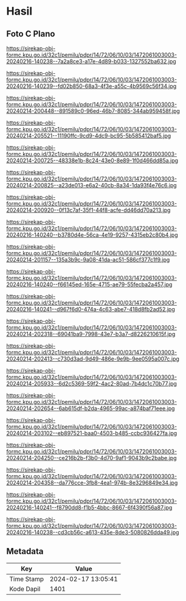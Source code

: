 # Hasil

## Foto C Plano

https://sirekap-obj-formc.kpu.go.id/32c1/pemilu/pdpr/14/72/06/10/03/1472061003003-20240216-140238--7a2a8ce3-a17e-4d89-b033-1327552ba632.jpg

https://sirekap-obj-formc.kpu.go.id/32c1/pemilu/pdpr/14/72/06/10/03/1472061003003-20240216-140239--fd02b850-68a3-4f3e-a55c-4b9569c56f34.jpg

https://sirekap-obj-formc.kpu.go.id/32c1/pemilu/pdpr/14/72/06/10/03/1472061003003-20240214-200448--891589c0-96ed-46b7-8085-344ab959458f.jpg

https://sirekap-obj-formc.kpu.go.id/32c1/pemilu/pdpr/14/72/06/10/03/1472061003003-20240214-205521--11190ffc-9cd9-4dc9-bc95-5b585412baf5.jpg

https://sirekap-obj-formc.kpu.go.id/32c1/pemilu/pdpr/14/72/06/10/03/1472061003003-20240214-200725--48338e1b-8c24-43e0-8e89-1f0d466dd85a.jpg

https://sirekap-obj-formc.kpu.go.id/32c1/pemilu/pdpr/14/72/06/10/03/1472061003003-20240214-200825--a23de013-e6a2-40cb-8a34-1da93f4e76c6.jpg

https://sirekap-obj-formc.kpu.go.id/32c1/pemilu/pdpr/14/72/06/10/03/1472061003003-20240214-200920--0f13c7af-35f1-44f8-acfe-dd46dd70a213.jpg

https://sirekap-obj-formc.kpu.go.id/32c1/pemilu/pdpr/14/72/06/10/03/1472061003003-20240216-140240--b3780d4e-56ca-4e19-9257-4315eb2c80b4.jpg

https://sirekap-obj-formc.kpu.go.id/32c1/pemilu/pdpr/14/72/06/10/03/1472061003003-20240214-201157--135a3b9c-9a08-41da-ac51-586cf377c1f9.jpg

https://sirekap-obj-formc.kpu.go.id/32c1/pemilu/pdpr/14/72/06/10/03/1472061003003-20240216-140240--f66145ed-165e-4715-ae79-55fecba2a457.jpg

https://sirekap-obj-formc.kpu.go.id/32c1/pemilu/pdpr/14/72/06/10/03/1472061003003-20240216-140241--d967f6d0-474a-4c63-abe7-418d8fb2ad52.jpg

https://sirekap-obj-formc.kpu.go.id/32c1/pemilu/pdpr/14/72/06/10/03/1472061003003-20240214-202318--69041ba9-7998-43e7-b3a7-d8226210615f.jpg

https://sirekap-obj-formc.kpu.go.id/32c1/pemilu/pdpr/14/72/06/10/03/1472061003003-20240214-202413--c730d3ad-9d49-486e-9e9b-9ee0595a007c.jpg

https://sirekap-obj-formc.kpu.go.id/32c1/pemilu/pdpr/14/72/06/10/03/1472061003003-20240214-205933--6d2c5369-59f2-4ac2-80ad-7b4dc1c70b77.jpg

https://sirekap-obj-formc.kpu.go.id/32c1/pemilu/pdpr/14/72/06/10/03/1472061003003-20240214-202654--6ab615df-b2da-4965-99ac-a874baf71eee.jpg

https://sirekap-obj-formc.kpu.go.id/32c1/pemilu/pdpr/14/72/06/10/03/1472061003003-20240214-203102--eb897521-baa0-4503-b485-ccbc936427fa.jpg

https://sirekap-obj-formc.kpu.go.id/32c1/pemilu/pdpr/14/72/06/10/03/1472061003003-20240214-204250--ce216b2b-f3b0-4d70-9af1-9043b9c2babe.jpg

https://sirekap-obj-formc.kpu.go.id/32c1/pemilu/pdpr/14/72/06/10/03/1472061003003-20240214-204358--da776cce-3fb8-4ea1-974b-8e3296849e34.jpg

https://sirekap-obj-formc.kpu.go.id/32c1/pemilu/pdpr/14/72/06/10/03/1472061003003-20240216-140241--f8790dd8-f1b5-4bbc-8667-6f4390f56a87.jpg

https://sirekap-obj-formc.kpu.go.id/32c1/pemilu/pdpr/14/72/06/10/03/1472061003003-20240216-140238--cd3cb56c-a613-435e-8de3-5080826dda49.jpg


## Metadata

| Key        | Value               |
| ---------- | ------------------- |
| Time Stamp | 2024-02-17 13:05:41 |
| Kode Dapil | 1401                |



